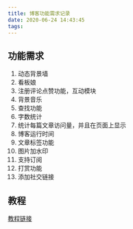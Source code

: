 ```yaml
---
title: 博客功能需求记录
date: 2020-06-24 14:43:45
tags:
---
```


## 功能需求

 1. 动态背景墙
 2. 看板娘
 3. 注册评论点赞功能，互动模块
 4. 背景音乐
 5. 查找功能
 6. 字数统计
 7. 统计每篇文章访问量，并且在页面上显示
 8. 博客运行时间
 9. 文章标签功能
 10. 图片加水印
 11. 支持订阅
 12. 打赏功能
 13. 添加社交链接

## 教程
[教程链接](https://zhuanlan.zhihu.com/p/33616481)

